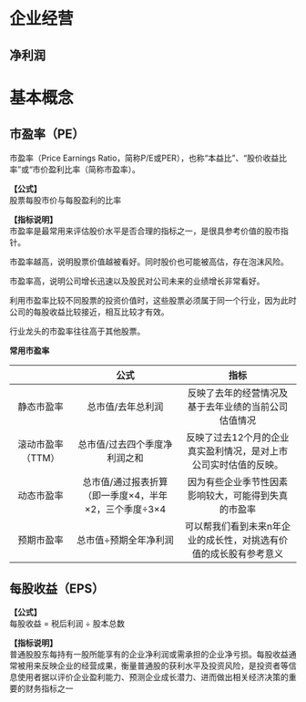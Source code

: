 # 企业经营

## 净利润

# 基本概念

## 市盈率（PE）  
市盈率（Price Earnings Ratio，简称P/E或PER），也称“本益比”、“股价收益比率”或“市价盈利比率（简称市盈率）。

**【公式】**  
股票每股市价与每股盈利的比率

**【指标说明】**  
市盈率是最常用来评估股价水平是否合理的指标之一，是很具参考价值的股市指针。

市盈率越高，说明股票价值越被看好。同时股价也可能被高估，存在泡沫风险。

市盈率高，说明公司增长迅速以及股民对公司未来的业绩增长非常看好。

利用市盈率比较不同股票的投资价值时，这些股票必须属于同一个行业，因为此时公司的每股收益比较接近，相互比较才有效。

行业龙头的市盈率往往高于其他股票。

**常用市盈率**


||公式|指标|
|:--:|:--:|:--:| 
|静态市盈率|总市值/去年总利润|反映了去年的经营情况及基于去年业绩的当前公司估值情况|
|滚动市盈率（TTM）|总市值/过去四个季度净利润之和|反映了过去12个月的企业真实盈利情况，是对上市公司实时估值的反映。|
|动态市盈率|总市值/通过报表折算 （即一季度×4，半年×2，三个季度÷3×4|因为有些企业季节性因素影响较大，可能得到失真的市盈率|
|预期市盈率|总市值÷预期全年净利润|可以帮我们看到未来n年企业的成长性，对挑选有价值的成长股有参考意义|

## 每股收益（EPS）

**【公式】**  
每股收益 = 税后利润 ÷ 股本总数

**【指标说明】**  
普通股股东每持有一股所能享有的企业净利润或需承担的企业净亏损。每股收益通常被用来反映企业的经营成果，衡量普通股的获利水平及投资风险，是投资者等信息使用者据以评价企业盈利能力、预测企业成长潜力、进而做出相关经济决策的重要的财务指标之一

